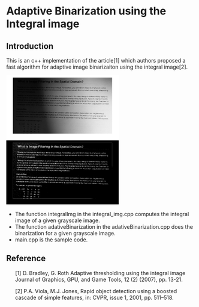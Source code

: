 # Adaptive Binarization using the Integral image

## Introduction
This is an c++ implementation of the article[1] which authors proposed a fast algorithm for adaptive image binarizaiton using the integral image[2].   
<div>
<img src='https://github.com/ComputerVisionIsFun/adaptive_binarization/blob/main/test.png' width=300 style='left'>
<img src='https://github.com/ComputerVisionIsFun/adaptive_binarization/blob/main/test_result.png' width=300 style='right'>
</div>

* The function integralImg in the integral_img.cpp computes the integral image of a given grayscale image. 
* The function adativeBinarization in the adativeBinarization.cpp does the binarization for a given grayscale image. 
* main.cpp is the sample code.   

## Reference 

<ul>[1] D. Bradley, G. Roth Adaptive thresholding using the integral image Journal of Graphics, GPU, and Game Tools, 12 (2) (2007), pp. 13-21.</ul>
<ul>[2] P.A. Viola, M.J. Jones, Rapid object detection using a boosted cascade of simple features, in: CVPR, issue 1, 2001, pp. 511–518.</ul>
 
